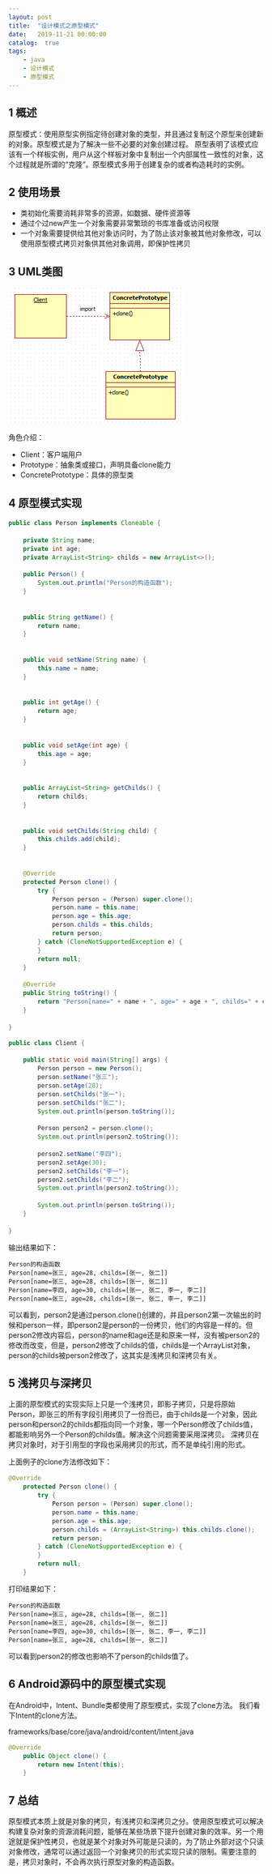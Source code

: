 ```yaml
---
layout: post
title:  "设计模式之原型模式"
date:   2019-11-21 00:00:00
catalog:  true
tags:
    - java
    - 设计模式
    - 原型模式
---
```




## 1 概述

原型模式：使用原型实例指定待创建对象的类型，并且通过复制这个原型来创建新的对象。原型模式是为了解决一些不必要的对象创建过程。 原型表明了该模式应该有一个样板实例，用户从这个样板对象中复制出一个内部属性一致性的对象，这个过程就是所谓的“克隆”。原型模式多用于创建复杂的或者构造耗时的实例。

## 2 使用场景

- 类初始化需要消耗非常多的资源，如数据、硬件资源等
- 通过个过new产生一个对象需要非常繁琐的书库准备或访问权限
- 一个对象需要提供给其他对象访问时，为了防止该对象被其他对象修改，可以使用原型模式拷贝对象供其他对象调用，即保护性拷贝

## 3 UML类图

![uml-prototype](/images/design-partten/uml-prototype.png)

角色介绍：

- Client：客户端用户
- Prototype：抽象类或接口，声明具备clone能力
- ConcretePrototype：具体的原型类

## 4 原型模式实现

```java
public class Person implements Cloneable {

	private String name;
	private int age;
	private ArrayList<String> childs = new ArrayList<>();
	
	public Person() {
		System.out.println("Person的构造函数");
	}

	
	public String getName() {
		return name;
	}


	public void setName(String name) {
		this.name = name;
	}


	public int getAge() {
		return age;
	}


	public void setAge(int age) {
		this.age = age;
	}

    
	public ArrayList<String> getChilds() {
		return childs;
	}


	public void setChilds(String child) {
		this.childs.add(child);
	}


	@Override
	protected Person clone() {
		try {
			Person person = (Person) super.clone();
			person.name = this.name;
			person.age = this.age;
			person.childs = this.childs;
			return person;
		} catch (CloneNotSupportedException e) {
		}
		return null;
	}
	
	@Override
	public String toString() {
		return "Person[name=" + name + ", age=" + age + ", childs=" + childs + "]";
	}
	
}
```

```java
public class Client {

	public static void main(String[] args) {
        Person person = new Person();
        person.setName("张三");
        person.setAge(28);
        person.setChilds("张一");
        person.setChilds("张二");
        System.out.println(person.toString());
        
        Person person2 = person.clone();
        System.out.println(person2.toString());
        
        person2.setName("李四");
        person2.setAge(30);
        person2.setChilds("李一");
        person2.setChilds("李二");
        System.out.println(person2.toString());
        
        System.out.println(person.toString());
    }

}
```

输出结果如下：

```
Person的构造函数
Person[name=张三, age=28, childs=[张一, 张二]]
Person[name=张三, age=28, childs=[张一, 张二]]
Person[name=李四, age=30, childs=[张一, 张二, 李一, 李二]]
Person[name=张三, age=28, childs=[张一, 张二, 李一, 李二]]
```

可以看到，person2是通过person.clone()创建的，并且person2第一次输出的时候和person一样，即person2是person的一份拷贝，他们的内容是一样的。但person2修改内容后，person的name和age还是和原来一样，没有被person2的修改而改变，但是，person2修改了childs的值，childs是一个ArrayList<String>对象，person的childs被person2修改了，这其实是浅拷贝和深拷贝有关。

## 5 浅拷贝与深拷贝

上面的原型模式的实现实际上只是一个浅拷贝，即影子拷贝，只是将原始Person，即张三的所有字段引用拷贝了一份而已，由于childs是一个对象，因此person和person2的childs都指向同一个对象，哪一个Person修改了childs值，都能影响另外一个Person的childs值。解决这个问题需要采用深拷贝。
深拷贝在拷贝对象时，对于引用型的字段也采用拷贝的形式，而不是单纯引用的形式。

上面例子的clone方法修改如下：

```java
@Override
	protected Person clone() {
		try {
			Person person = (Person) super.clone();
			person.name = this.name;
			person.age = this.age;
			person.childs = (ArrayList<String>) this.childs.clone();
			return person;
		} catch (CloneNotSupportedException e) {
		}
		return null;
	}
```

打印结果如下：

```
Person的构造函数
Person[name=张三, age=28, childs=[张一, 张二]]
Person[name=张三, age=28, childs=[张一, 张二]]
Person[name=李四, age=30, childs=[张一, 张二, 李一, 李二]]
Person[name=张三, age=28, childs=[张一, 张二]]
```

可以看到person2的修改也影响不了person的childs值了。

## 6 Android源码中的原型模式实现

在Android中，Intent、Bundle类都使用了原型模式，实现了clone方法。 我们看下Intent的clone方法。

frameworks/base/core/java/android/content/Intent.java

```java
@Override
    public Object clone() {
        return new Intent(this);
    }
```

## 7 总结

原型模式本质上就是对象的拷贝，有浅拷贝和深拷贝之分。使用原型模式可以解决构建复杂对象的资源消耗问题，能够在某些场景下提升创建对象的效率。另一个用途就是保护性拷贝，也就是某个对象对外可能是只读的，为了防止外部对这个只读对象修改，通常可以通过返回一个对象拷贝的形式实现只读的限制。需要注意的是，拷贝对象时，不会再次执行原型对象的构造函数。